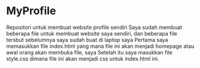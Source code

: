 # MyProfile
Repositori untuk membuat website profile sendiri
Saya sudah membuat beberapa file untuk membuat website saya sendiri, dan beberapa file tersbut sebelumnya saya sudah buat di laptop saya
Pertama saya memasukkan file index.html yang mana file ini akan menjadi homepage atau awal orang akan membuka file, saya
Setelah itu saya masukkan file style.css dimana file ini akan menjadi css untuk index.html ini. 


